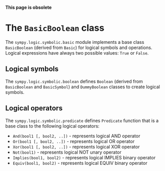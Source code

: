 **This page is obsolete**

# The `BasicBoolean` class #

The `sympy.logic.symbolic.basic` module implements a base class
`BasicBoolean` (derived from `Basic`) for logical symbols and operations.
Logical expressions have always two possible values: `True` or `False`.

## Logical symbols ##

The `sympy.logic.symbolic.boolean` defines `Boolean` (derived from `BasicBoolean`
and `BasicSymbol`) and `DummyBoolean`
classes to create logical symbols.

## Logical operators ##

The `sympy.logic.symbolic.predicate` defines `Predicate` function that
is a base class to the following logical operators:
  * `And(bool1 [, bool2, ..])` - represents logical AND operator
  * `Or(bool1 [, bool2, ..])` - represents logical OR operator
  * `Xor(bool1 [, bool2, ..])` - represents logical XOR operator
  * `Not(bool1)` - represents logical NOT unary operator
  * `Implies(bool1, bool2)` - represents logical IMPLIES binary operator
  * `Equiv(bool1, bool2)` - represents logical EQUIV binary operator